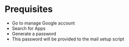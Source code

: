 # Prequisites
- Go to manage Google account
- Search for Apps
- Generate a password
- This password will be provided to the mail setup script
